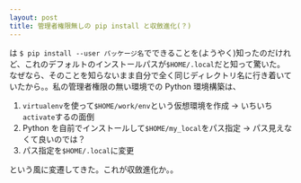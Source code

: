 ```yaml
---
layout: post
title: 管理者権限無しの pip install と収斂進化(？)
---
```


は `$ pip install --user パッケージ名`でできることを(ようやく)知ったのだけれど、これのデフォルトのインストールパスが`$HOME/.local`だと知って驚いた。なぜなら、そのことを知らないまま自分で全く同じディレクトリ名に行き着いていたから。。私の管理者権限の無い環境での Python 環境構築は、

1. `virtualenv`を使って`$HOME/work/env`という仮想環境を作成 -> いちいち`activate`するの面倒
2. Python を自前でインストールして`$HOME/my_local`をパス指定 -> パス見えなくて良いのでは？
3. パス指定を`$HOME/.local`に変更

という風に変遷してきた。これが収斂進化か。。